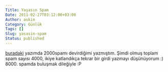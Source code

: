```yaml
---
Title: Yaşasın Spam
Date: 2011-02-27T03:12:00+03:00
Author: askin
Category: Günlük
Tags: []
Slug: yasasin-spam
Status: published
---
```


[buradaki](http://blog.yollu.com/2009/08/03/2000i-devirdik-yasasin-spam/) yazımda 2000spamı devirdiğimi yazmıştım. Şimdi olmuş toplam spam sayısı 4000, ikiye katlandıkça tekrar bir girdi yazmayı düşünüyorum :) 8000. spamda buluşmak dileğiyle :P
